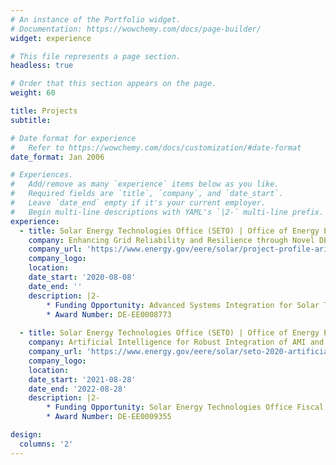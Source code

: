 ```yaml
---
# An instance of the Portfolio widget.
# Documentation: https://wowchemy.com/docs/page-builder/
widget: experience

# This file represents a page section.
headless: true

# Order that this section appears on the page.
weight: 60

title: Projects
subtitle:

# Date format for experience
#   Refer to https://wowchemy.com/docs/customization/#date-format
date_format: Jan 2006

# Experiences.
#   Add/remove as many `experience` items below as you like.
#   Required fields are `title`, `company`, and `date_start`.
#   Leave `date_end` empty if it's your current employer.
#   Begin multi-line descriptions with YAML's `|2-` multi-line prefix.
experience:
  - title: Solar Energy Technologies Office (SETO) | Office of Energy Efficiency and Renewable Energy (EERE) | U.S. Department of Energy (U.S. DOE)
    company: Enhancing Grid Reliability and Resilience through Novel DER Control, Total Situational Awareness, and Integrated Distribution-Transmission Representation
    company_url: 'https://www.energy.gov/eere/solar/project-profile-arizona-state-university-assist'
    company_logo:
    location:
    date_start: '2020-08-08'
    date_end: ''
    description: |2-
        * Funding Opportunity: Advanced Systems Integration for Solar Technologies: Situational Awareness and Resilient Solutions for Critical Infrastructure (ASSIST)
        * Award Number: DE-EE0008773
        
  - title: Solar Energy Technologies Office (SETO) | Office of Energy Efficiency and Renewable Energy (EERE) | U.S. Department of Energy (U.S. DOE)
    company: Artificial Intelligence for Robust Integration of AMI and PMU Data to Significantly Boost Renewable Penetration
    company_url: 'https://www.energy.gov/eere/solar/seto-2020-artificial-intelligence-applications-solar-energy'
    company_logo:
    location:
    date_start: '2021-08-28'
    date_end: '2022-08-28'
    description: |2-
        * Funding Opportunity: Solar Energy Technologies Office Fiscal Year 2020 (SETO 2020)      
        * Award Number: DE-EE0009355  

design:
  columns: '2'
---
```

